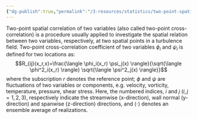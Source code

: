 ```yaml
---
{"dg-publish":true,"permalink":"/3-resources/statistics/two-point-spatial-correlation-function/"}
---
```


Two-point spatial correlation of two variables (also called two-point cross-correlation) is a procedure usually applied to investigate the spatial relation between two variables, respectively, at two spatial points in a turbulence field. Two-point cross-correlation coefficient of two variables $\phi_i$ and $\psi_i$ is defined for two locations as:
$$R_{ij}(x_r,x)=\frac{\langle \phi_i(x_r) \psi_j(x) \rangle}{\sqrt{\langle \phi^2_i(x_r) \rangle} \sqrt{\langle \psi^2_j(x) \rangle}}$$
where the subscription $r$ denotes the reference point; $\phi$ and $\psi$ are fluctuations of two variables or components, e.g. velocity, vorticity, temperature, pressure, shear stress. Here, the numbered indices, $i$ and $j$ $(i,j=1,2,3)$, respectively indicate the streamwise (x-direction), wall normal (y-direction) and spanwise (z-direction) directions, and $\langle \cdot \rangle$ denotes an ensemble average of realizations.